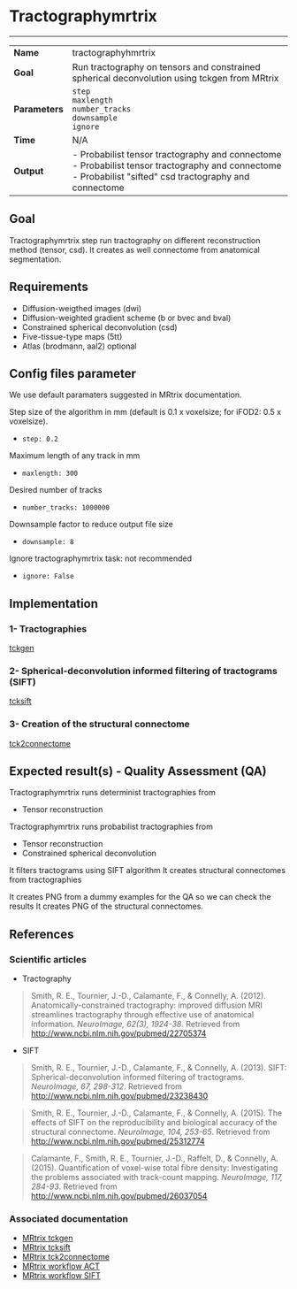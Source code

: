 # Tractographymrtrix
---

|                |                                                       |
|----------------|-------------------------------------------------------|
|**Name**        | tractographyhmrtrix                                    |
|**Goal**        | Run tractography on tensors and constrained spherical deconvolution using tckgen from MRtrix                                   |
|**Parameters**  | `step` <br> `maxlength` <br> `number_tracks` <br> `downsample` <br> `ignore`|
|**Time**        | N/A         |
|**Output**      | - Probabilist tensor tractography and connectome <br> - Probabilist tensor tractography and connectome <br> - Probabilist "sifted" csd tractography and connectome |

## Goal

Tractographymrtrix step run tractography on different reconstruction method (tensor, csd). It creates as well connectome from anatomical segmentation.


## Requirements

- Diffusion-weigthed images (dwi)
- Diffusion-weighted gradient scheme (b or bvec and bval)
- Constrained spherical deconvolution (csd)
- Five-tissue-type maps (5tt)
- Atlas (brodmann, aal2) optional

## Config files parameter

We use default paramaters suggested in MRtrix documentation.

Step size of the algorithm in mm (default is 0.1 x voxelsize; for iFOD2: 0.5 x voxelsize).
- `step: 0.2`

Maximum length of any track in mm
- `maxlength: 300`

Desired number of tracks
- `number_tracks: 1000000`

Downsample factor to reduce output file size
- `downsample: 8`

Ignore tractographymrtrix task: not recommended <br>
- `ignore: False`

## Implementation

### 1- Tractographies 

[tckgen](https://github.com/MRtrix3/mrtrix3/wiki/tckgen)

### 2- Spherical-deconvolution informed filtering of tractograms (SIFT)

[tcksift](https://github.com/MRtrix3/mrtrix3/wiki/sift)

### 3- Creation of the structural connectome

[tck2connectome](https://github.com/MRtrix3/mrtrix3/wiki/tck2connectome)

## Expected result(s) - Quality Assessment (QA)

Tractographymrtrix runs determinist tractographies from
- Tensor reconstruction

Tractographymrtrix runs probabilist tractographies from
- Tensor reconstruction
- Constrained spherical deconvolution

It filters tractograms using SIFT algorithm
It creates structural connectomes from tractographies

It creates PNG from a dummy examples for the QA so we can check the results 
It creates PNG of the structural connectomes.

## References


### Scientific articles 
- Tractography 

> Smith, R. E., Tournier, J.-D., Calamante, F., & Connelly, A. (2012). Anatomically-constrained tractography: improved diffusion MRI streamlines tractography through effective use of anatomical information. *NeuroImage, 62(3), 1924-38*. Retrieved from http://www.ncbi.nlm.nih.gov/pubmed/22705374

- SIFT

> Smith, R. E., Tournier, J.-D., Calamante, F., & Connelly, A. (2013). SIFT: Spherical-deconvolution informed filtering of tractograms. *NeuroImage, 67, 298-312*. Retrieved from http://www.ncbi.nlm.nih.gov/pubmed/23238430

> Smith, R. E., Tournier, J.-D., Calamante, F., & Connelly, A. (2015). The effects of SIFT on the reproducibility and biological accuracy of the structural connectome. *NeuroImage, 104, 253-65*. Retrieved from http://www.ncbi.nlm.nih.gov/pubmed/25312774

> Calamante, F., Smith, R. E., Tournier, J.-D., Raffelt, D., & Connelly, A. (2015). Quantification of voxel-wise total fibre density: Investigating the problems associated with track-count mapping. *NeuroImage, 117, 284-93*. Retrieved from http://www.ncbi.nlm.nih.gov/pubmed/26037054

### Associated documentation

- [MRtrix tckgen](https://github.com/MRtrix3/mrtrix3/wiki/tcksift)
- [MRtrix tcksift](https://github.com/MRtrix3/mrtrix3/wiki/tcksift)
- [MRtrix tck2connectome](https://github.com/MRtrix3/mrtrix3/wiki/tck2connectome)
- [MRtrix workflow ACT](https://github.com/MRtrix3/mrtrix3/wiki/Anatomically-Constrained-Tractography-(ACT))
- [MRtrix workflow SIFT](https://github.com/MRtrix3/mrtrix3/wiki/SIFT)

